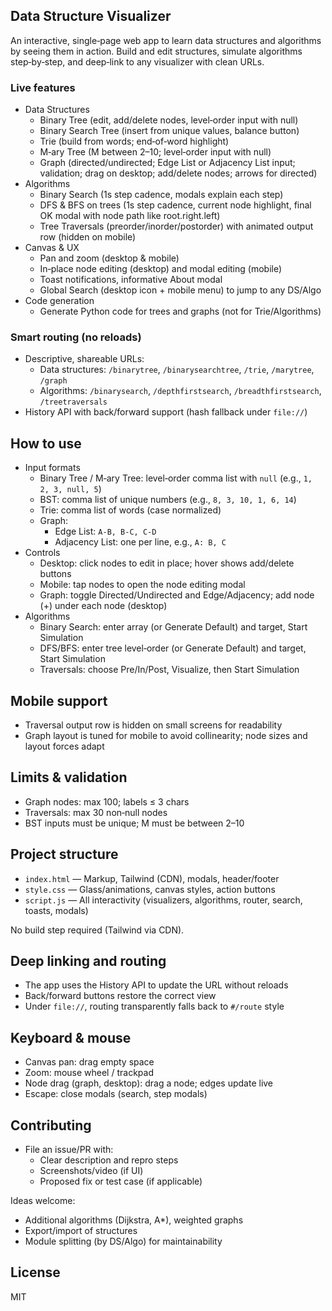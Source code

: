 ## Data Structure Visualizer

An interactive, single‑page web app to learn data structures and algorithms by seeing them in action. Build and edit structures, simulate algorithms step‑by‑step, and deep‑link to any visualizer with clean URLs.

### Live features
- Data Structures
  - Binary Tree (edit, add/delete nodes, level‑order input with null)
  - Binary Search Tree (insert from unique values, balance button)
  - Trie (build from words; end‑of‑word highlight)
  - M‑ary Tree (M between 2–10; level‑order input with null)
  - Graph (directed/undirected; Edge List or Adjacency List input; validation; drag on desktop; add/delete nodes; arrows for directed)
- Algorithms
  - Binary Search (1s step cadence, modals explain each step)
  - DFS & BFS on trees (1s step cadence, current node highlight, final OK modal with node path like root.right.left)
  - Tree Traversals (preorder/inorder/postorder) with animated output row (hidden on mobile)
- Canvas & UX
  - Pan and zoom (desktop & mobile)
  - In‑place node editing (desktop) and modal editing (mobile)
  - Toast notifications, informative About modal
  - Global Search (desktop icon + mobile menu) to jump to any DS/Algo
- Code generation
  - Generate Python code for trees and graphs (not for Trie/Algorithms)

### Smart routing (no reloads)
- Descriptive, shareable URLs:
  - Data structures: `/binarytree`, `/binarysearchtree`, `/trie`, `/marytree`, `/graph`
  - Algorithms: `/binarysearch`, `/depthfirstsearch`, `/breadthfirstsearch`, `/treetraversals`
- History API with back/forward support (hash fallback under `file://`)

## How to use

- Input formats
  - Binary Tree / M‑ary Tree: level‑order comma list with `null` (e.g., `1, 2, 3, null, 5`)
  - BST: comma list of unique numbers (e.g., `8, 3, 10, 1, 6, 14`)
  - Trie: comma list of words (case normalized)
  - Graph:
    - Edge List: `A-B, B-C, C-D`
    - Adjacency List: one per line, e.g., `A: B, C`
- Controls
  - Desktop: click nodes to edit in place; hover shows add/delete buttons
  - Mobile: tap nodes to open the node editing modal
  - Graph: toggle Directed/Undirected and Edge/Adjacency; add node (+) under each node (desktop)
- Algorithms
  - Binary Search: enter array (or Generate Default) and target, Start Simulation
  - DFS/BFS: enter tree level‑order (or Generate Default) and target, Start Simulation
  - Traversals: choose Pre/In/Post, Visualize, then Start Simulation

## Mobile support
- Traversal output row is hidden on small screens for readability
- Graph layout is tuned for mobile to avoid collinearity; node sizes and layout forces adapt

## Limits & validation
- Graph nodes: max 100; labels ≤ 3 chars
- Traversals: max 30 non‑null nodes
- BST inputs must be unique; M must be between 2–10

## Project structure

- `index.html` — Markup, Tailwind (CDN), modals, header/footer
- `style.css` — Glass/animations, canvas styles, action buttons
- `script.js` — All interactivity (visualizers, algorithms, router, search, toasts, modals)

No build step required (Tailwind via CDN).

## Deep linking and routing

- The app uses the History API to update the URL without reloads
- Back/forward buttons restore the correct view
- Under `file://`, routing transparently falls back to `#/route` style

## Keyboard & mouse

- Canvas pan: drag empty space
- Zoom: mouse wheel / trackpad
- Node drag (graph, desktop): drag a node; edges update live
- Escape: close modals (search, step modals)

## Contributing

- File an issue/PR with:
  - Clear description and repro steps
  - Screenshots/video (if UI)
  - Proposed fix or test case (if applicable)

Ideas welcome:
- Additional algorithms (Dijkstra, A*), weighted graphs
- Export/import of structures
- Module splitting (by DS/Algo) for maintainability

## License

MIT
